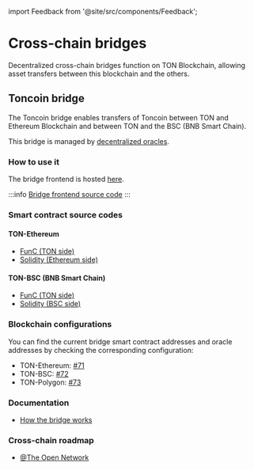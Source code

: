 import Feedback from '@site/src/components/Feedback';

# Cross-chain bridges

Decentralized cross-chain bridges function on TON Blockchain, allowing asset transfers between this blockchain and the others.

## Toncoin bridge

The Toncoin bridge enables transfers of Toncoin between TON and Ethereum Blockchain and between TON and the BSC (BNB Smart Chain).

This bridge is managed by [decentralized oracles](/v3/documentation/infra/crosschain/bridge-addresses).

### How to use it

The bridge frontend is hosted [here](https://ton.org/bridge).

:::info
[Bridge frontend source code](https://github.com/ton-blockchain/bridge)
:::

### Smart contract source codes

#### TON-Ethereum

- [FunC (TON side)](https://github.com/ton-blockchain/bridge-func)
- [Solidity (Ethereum side)](https://github.com/ton-blockchain/bridge-solidity/tree/eth_mainnet)

#### TON-BSC (BNB Smart Chain)

- [FunC (TON side)](https://github.com/ton-blockchain/bridge-func/tree/bsc)
- [Solidity (BSC side)](https://github.com/ton-blockchain/bridge-solidity/tree/bsc_mainnet)

### Blockchain configurations

You can find the current bridge smart contract addresses and oracle addresses by checking the corresponding configuration:

- TON-Ethereum: [#71](https://github.com/ton-blockchain/ton/blob/35d17249e6b54d67a5781ebf26e4ee98e56c1e50/crypto/block/block.tlb#L738)
- TON-BSC: [#72](https://github.com/ton-blockchain/ton/blob/35d17249e6b54d67a5781ebf26e4ee98e56c1e50/crypto/block/block.tlb#L739)
- TON-Polygon: [#73](https://github.com/ton-blockchain/ton/blob/35d17249e6b54d67a5781ebf26e4ee98e56c1e50/crypto/block/block.tlb#L740)

### Documentation

- [How the bridge works](https://github.com/ton-blockchain/TIPs/issues/24)

### Cross-chain roadmap

- [@The Open Network](https://t.me/tonblockchain/146)

<Feedback />


